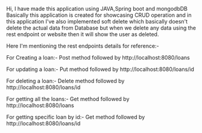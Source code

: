 Hi,
I have made this application using JAVA,Spring boot and mongodbDB
Basically this application is created for showcasing CRUD operation and in this application I've also
implemented soft delete which basically doesn't delete the actual data from Database but when we delete
any data using the rest endpoint or website then it will show the user as deleted.

Here I'm mentioning the rest endpoints details for reference:-

For Creating a loan:-
Post method followed by http://localhost:8080/loans

For updating a loan:-
Put method followed by http://localhost:8080/loans/id

For deleting a loan:-
Delete method followed by http://localhost:8080/loans/id

For getting all the loans:-
Get method followed by http://localhost:8080/loans

For getting specific loan by id:-
Get method followed by http://localhost:8080/loans/id
